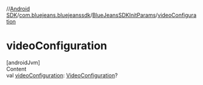 //[Android SDK](../../../index.md)/[com.bluejeans.bluejeanssdk](../index.md)/[BlueJeansSDKInitParams](index.md)/[videoConfiguration](video-configuration.md)



# videoConfiguration  
[androidJvm]  
Content  
val [videoConfiguration](video-configuration.md): [VideoConfiguration](../-video-configuration/index.md)?  



